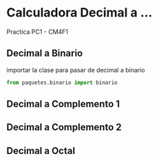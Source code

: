 # Calculadora Decimal a ...
Practica PC1 - CM4F1
## Decimal a Binario
importar la clase para pasar de decimal a binario 
```python
from paquetes.binario import binario
```
## Decimal a Complemento 1
## Decimal a Complemento 2
## Decimal a Octal
